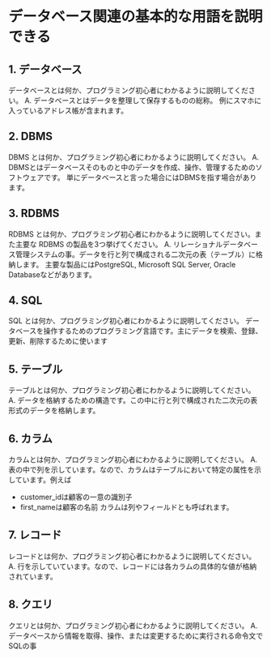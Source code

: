 # データベース関連の基本的な用語を説明できる

## 1. データベース

データベースとは何か、プログラミング初心者にわかるように説明してください。
A. データベースとはデータを整理して保存するものの総称。
例にスマホに入っているアドレス帳が含まれます。

## 2. DBMS

DBMS とは何か、プログラミング初心者にわかるように説明してください。
A. DBMSとはデータベースそのものと中のデータを作成、操作、管理するためのソフトウェアです。
単にデータベースと言った場合にはDBMSを指す場合があります。

## 3. RDBMS

RDBMS とは何か、プログラミング初心者にわかるように説明してください。また主要な RDBMS の製品を3つ挙げてください。
A. リレーショナルデータベース管理システムの事。データを行と列で構成される二次元の表（テーブル）に格納します。
主要な製品にはPostgreSQL, Microsoft SQL Server, Oracle Databaseなどがあります。
## 4. SQL

SQL とは何か、プログラミング初心者にわかるように説明してください。
データベースを操作するためのプログラミング言語です。主にデータを検索、登録、更新、削除するために使います

## 5. テーブル

テーブルとは何か、プログラミング初心者にわかるように説明してください。
A. データを格納するための構造です。この中に行と列で構成された二次元の表形式のデータを格納します。

## 6. カラム

カラムとは何か、プログラミング初心者にわかるように説明してください。
A. 表の中で列を示しています。なので、カラムはテーブルにおいて特定の属性を示しています。例えば
- customer_idは顧客の一意の識別子
- first_nameは顧客の名前
カラムは列やフィールドとも呼ばれます。

## 7. レコード

レコードとは何か、プログラミング初心者にわかるように説明してください。
A. 行を示していています。なので、レコードには各カラムの具体的な値が格納されています。

## 8. クエリ

クエリとは何か、プログラミング初心者にわかるように説明してください。
A.データベースから情報を取得、操作、または変更するために実行される命令文でSQLの事